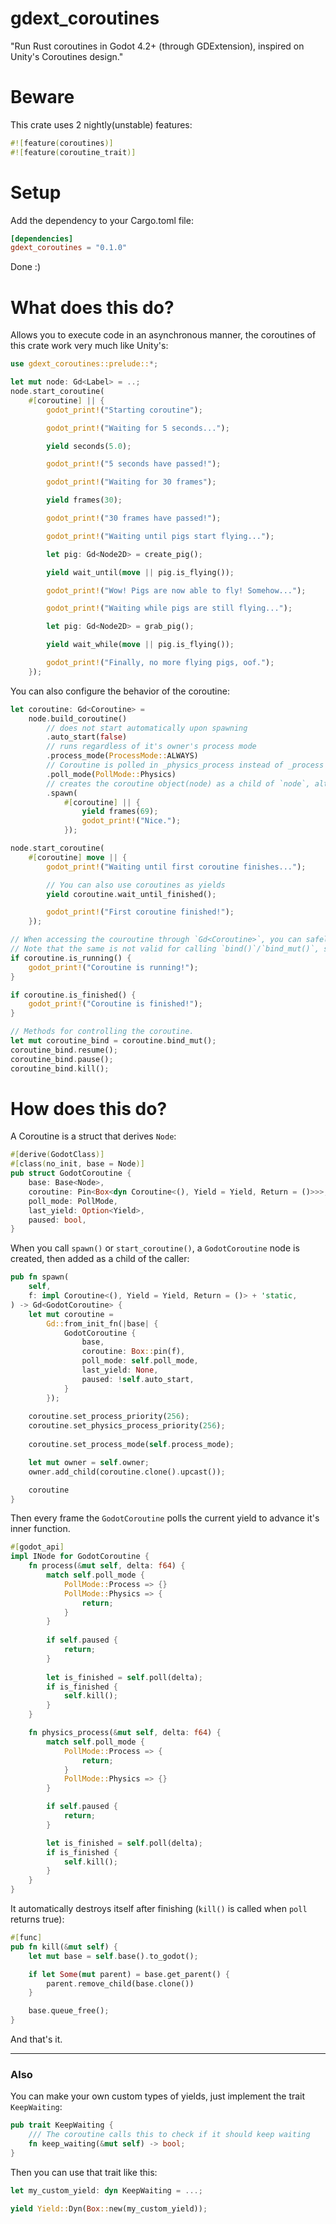 # gdext_coroutines
"Run Rust coroutines in Godot 4.2+ (through GDExtension), inspired on Unity's Coroutines design."

# Beware
This crate uses 2 nightly(unstable) features:
```rs
#![feature(coroutines)]
#![feature(coroutine_trait)]
```

# Setup
Add the dependency to your Cargo.toml file:
```toml
[dependencies]
gdext_coroutines = "0.1.0"
```
Done :)

# What does this do?
Allows you to execute code in an asynchronous manner, the coroutines of this crate work very much like Unity's:

```rs
use gdext_coroutines::prelude::*;

let mut node: Gd<Label> = ..;
node.start_coroutine(
    #[coroutine] || {
        godot_print!("Starting coroutine");

        godot_print!("Waiting for 5 seconds...");

        yield seconds(5.0);

        godot_print!("5 seconds have passed!");

        godot_print!("Waiting for 30 frames");

        yield frames(30);

        godot_print!("30 frames have passed!");

        godot_print!("Waiting until pigs start flying...");

        let pig: Gd<Node2D> = create_pig();

        yield wait_until(move || pig.is_flying());

        godot_print!("Wow! Pigs are now able to fly! Somehow...");

        godot_print!("Waiting while pigs are still flying...");

        let pig: Gd<Node2D> = grab_pig();

        yield wait_while(move || pig.is_flying());

        godot_print!("Finally, no more flying pigs, oof.");
    });    
```

You can also configure the behavior of the coroutine:
```rs
let coroutine: Gd<Coroutine> =
    node.build_coroutine()
        // does not start automatically upon spawning
        .auto_start(false)
        // runs regardless of it's owner's process mode
        .process_mode(ProcessMode::ALWAYS)
        // Coroutine is polled in _physics_process instead of _process
        .poll_mode(PollMode::Physics)
        // creates the coroutine object(node) as a child of `node`, although the coroutine function won't automatically run since `auto_start` == `false`
        .spawn(
            #[coroutine] || {
                yield frames(69);
                godot_print!("Nice.");
            });

node.start_coroutine(
    #[coroutine] move || {
        godot_print!("Waiting until first coroutine finishes...");

        // You can also use coroutines as yields
        yield coroutine.wait_until_finished();

        godot_print!("First coroutine finished!");
    });

// When accessing the couroutine through `Gd<Coroutine>`, you can safely check if the coroutine is still "alive", this won't cause errors even if the coroutine has despawned.
// Note that the same is not valid for calling `bind()`/`bind_mut()`, since those require that the instance is still alive.
if coroutine.is_running() {
    godot_print!("Coroutine is running!");
}

if coroutine.is_finished() {
    godot_print!("Coroutine is finished!");
}

// Methods for controlling the coroutine.
let mut coroutine_bind = coroutine.bind_mut();
coroutine_bind.resume();
coroutine_bind.pause();
coroutine_bind.kill();
```

# How does this do?
A Coroutine is a struct that derives `Node`:
```rs
#[derive(GodotClass)]
#[class(no_init, base = Node)]
pub struct GodotCoroutine {
	base: Base<Node>,
	coroutine: Pin<Box<dyn Coroutine<(), Yield = Yield, Return = ()>>>,
	poll_mode: PollMode,
	last_yield: Option<Yield>,
	paused: bool,
}
```

When you call `spawn()` or `start_coroutine()`, a `GodotCoroutine` node is created, then added as a child of the caller:
```rs
pub fn spawn(
	self, 
	f: impl Coroutine<(), Yield = Yield, Return = ()> + 'static,
) -> Gd<GodotCoroutine> {
    let mut coroutine =
        Gd::from_init_fn(|base| {
            GodotCoroutine {
                base,
                coroutine: Box::pin(f),
                poll_mode: self.poll_mode,
                last_yield: None,
                paused: !self.auto_start,
            }
        });
    
    coroutine.set_process_priority(256);
    coroutine.set_physics_process_priority(256);
    
    coroutine.set_process_mode(self.process_mode);

    let mut owner = self.owner;
    owner.add_child(coroutine.clone().upcast());

    coroutine
}
```

Then every frame the `GodotCoroutine` polls the current yield to advance it's inner function.
```rs
#[godot_api]
impl INode for GodotCoroutine {
	fn process(&mut self, delta: f64) {
		match self.poll_mode {
			PollMode::Process => {}
			PollMode::Physics => {
				return;
			}
		}
		
		if self.paused {
			return;
		}
		
		let is_finished = self.poll(delta);
		if is_finished {
			self.kill();
		}
	}

	fn physics_process(&mut self, delta: f64) {
		match self.poll_mode {
			PollMode::Process => {
				return;
			}
			PollMode::Physics => {}
		}

		if self.paused {
			return;
		}

		let is_finished = self.poll(delta);
		if is_finished {
			self.kill();
		}
	}
}
```

It automatically destroys itself after finishing (`kill()` is called when `poll` returns true):
```rs
#[func]
pub fn kill(&mut self) {
    let mut base = self.base().to_godot();

    if let Some(mut parent) = base.get_parent() {
        parent.remove_child(base.clone())
    }

    base.queue_free();
}
```

And that's it.

---

### Also
You can make your own custom types of yields, just implement the trait `KeepWaiting`:
```rs
pub trait KeepWaiting {
	/// The coroutine calls this to check if it should keep waiting
	fn keep_waiting(&mut self) -> bool;
}
```

Then you can use that trait like this:
```rs
let my_custom_yield: dyn KeepWaiting = ...;

yield Yield::Dyn(Box::new(my_custom_yield));
```
